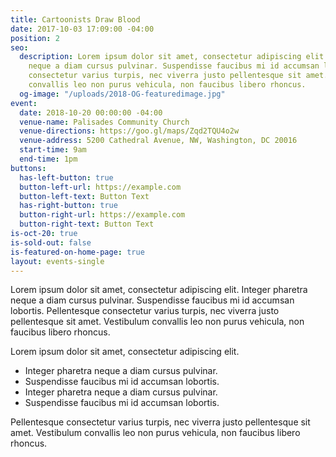 ```yaml
---
title: Cartoonists Draw Blood
date: 2017-10-03 17:09:00 -04:00
position: 2
seo:
  description: Lorem ipsum dolor sit amet, consectetur adipiscing elit. Integer pharetra
    neque a diam cursus pulvinar. Suspendisse faucibus mi id accumsan lobortis. Pellentesque
    consectetur varius turpis, nec viverra justo pellentesque sit amet. Vestibulum
    convallis leo non purus vehicula, non faucibus libero rhoncus.
  og-image: "/uploads/2018-OG-featuredimage.jpg"
event:
  date: 2018-10-20 00:00:00 -04:00
  venue-name: Palisades Community Church
  venue-directions: https://goo.gl/maps/Zqd2TQU4o2w
  venue-address: 5200 Cathedral Avenue, NW, Washington, DC 20016
  start-time: 9am
  end-time: 1pm
buttons:
  has-left-button: true
  button-left-url: https://example.com
  button-left-text: Button Text
  has-right-button: true
  button-right-url: https://example.com
  button-right-text: Button Text
is-oct-20: true
is-sold-out: false
is-featured-on-home-page: true
layout: events-single
---
```


Lorem ipsum dolor sit amet, consectetur adipiscing elit. Integer pharetra neque a diam cursus pulvinar. Suspendisse faucibus mi id accumsan lobortis. Pellentesque consectetur varius turpis, nec viverra justo pellentesque sit amet. Vestibulum convallis leo non purus vehicula, non faucibus libero rhoncus.

Lorem ipsum dolor sit amet, consectetur adipiscing elit.

* Integer pharetra neque a diam cursus pulvinar.
* Suspendisse faucibus mi id accumsan lobortis.
* Integer pharetra neque a diam cursus pulvinar.
* Suspendisse faucibus mi id accumsan lobortis.

Pellentesque consectetur varius turpis, nec viverra justo pellentesque sit amet. Vestibulum convallis leo non purus vehicula, non faucibus libero rhoncus.